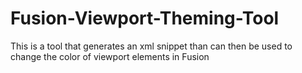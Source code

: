 # Fusion-Viewport-Theming-Tool
This is a tool that generates an xml snippet than can then be used to change the color of viewport elements in Fusion
